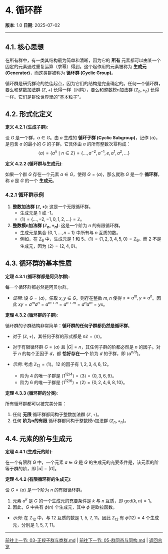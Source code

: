 # 4. 循环群

**版本**: 1.0
**日期**: 2025-07-02

---

## 4.1. 核心思想

在所有群中，有一类其结构最为简单和清晰，因为它的 **所有** 元素都可以由某一个固定的元素通过重复运算（求幂）得到。这个起作用的元素被称为 **生成元 (Generator)**，而这类群被称为 **循环群 (Cyclic Group)**。

循环群是研究群论的绝佳起点，因为它们的结构是完全确定的。任何一个循环群，要么和整数加法群 $(\mathbb{Z}, +)$ 长得一样（同构），要么和整数模n加法群 $(\mathbb{Z}_n, +_n)$ 长得一样。它们是群论世界里的"基本粒子"。

## 4.2. 形式化定义

**定义 4.2.1 (生成子群)**:

设 $G$ 是一个群，$a \in G$。由 $a$ 生成的 **循环子群 (Cyclic Subgroup)**，记作 $\langle a \rangle$，是包含 $a$ 的最小的 $G$ 的子群。它具体由 $a$ 的所有整数次幂构成：
$$
\langle a \rangle = \{ a^n \mid n \in \mathbb{Z} \} = \{ \dots, a^{-2}, a^{-1}, e, a^1, a^2, \dots \}
$$

**定义 4.2.2 (循环群与生成元)**:

如果一个群 $G$ 存在一个元素 $a \in G$，使得 $G = \langle a \rangle$，那么就称 $G$ 是一个 **循环群**，称 $a$ 是 $G$ 的一个 **生成元**。

### 4.2.1 循环群示例

1. **整数加法群 $(\mathbb{Z}, +)$**: 这是一个无限循环群。
    * 生成元是 1 或 -1。
    * $\langle 1 \rangle = \{..., -2, -1, 0, 1, 2, ...\} = \mathbb{Z}$。
2. **整数模n加法群 $(\mathbb{Z}_n, +_n)$**: 这是一个阶为 $n$ 的有限循环群。
    * 生成元是集合 $\{0, 1, ..., n-1\}$ 中所有与 $n$ 互质的数。
    * 例如，在 $\mathbb{Z}_6$ 中，生成元是 1 和 5。$\langle 1 \rangle = \{1, 2, 3, 4, 5, 0\} = \mathbb{Z}_6$。而 2 不是生成元，因为 $\langle 2 \rangle = \{2, 4, 0\}$。

## 4.3. 循环群的基本性质

**定理 4.3.1 (循环群都是阿贝尔群)**:

每一个循环群都必然是阿贝尔群。

* *证明*: 设 $G=\langle a \rangle$，任取 $x, y \in G$。则存在整数 $m, n$ 使得 $x=a^m, y=a^n$。因此 $xy = a^m a^n = a^{m+n} = a^{n+m} = a^n a^m = yx$。

**定理 4.3.2 (循环群的子群)**:

循环群的子群结构非常简单：**循环群的任何子群都仍然是循环群**。

* 对于 $(\mathbb{Z}, +)$，其任何子群的形式都是 $n\mathbb{Z} = \langle n \rangle$。
* 对于有限循环群 $G=\langle a \rangle$ 且 $|G|=n$，其任何子群的阶都必然是 $n$ 的因子。对于 $n$ 的每个正因子 $d$，都 **恰好存在一个** 阶为 $d$ 的子群，即 $\langle a^{n/d} \rangle$。

* *示例*: 考虑 $\mathbb{Z}_{12} = \langle 1 \rangle$。$12$ 的因子有 $1, 2, 3, 4, 6, 12$。
  * 阶为 4 的唯一子群是 $\langle 1^{12/4} \rangle = \langle 3 \rangle = \{0, 3, 6, 9\}$。
  * 阶为 6 的唯一子群是 $\langle 1^{12/6} \rangle = \langle 2 \rangle = \{0, 2, 4, 6, 8, 10\}$。

**定理 4.3.3 (循环群的分类)**:

所有循环群都可以被完美分类：

1. 任何 **无限** 循环群都同构于整数加法群 $(\mathbb{Z}, +)$。
2. 任何 **阶为n的有限** 循环群都同构于整数模n加法群 $(\mathbb{Z}_n, +_n)$。

## 4.4. 元素的阶与生成元

**定理 4.4.1 (生成元的阶)**:

在一个有限群 $G$ 中，一个元素 $a \in G$ 是 $G$ 的生成元的充要条件是，该元素的阶等于群的阶，即 $|a| = |G|$。

**定理 4.4.2 (有限循环群的生成元)**:

设 $G = \langle a \rangle$ 是一个阶为 $n$ 的有限循环群。

1. 元素 $a^k$ 是 $G$ 的一个生成元的充要条件是 $k$ 与 $n$ 互质，即 $\text{gcd}(k, n) = 1$。
2. 因此，$G$ 中共有 $\phi(n)$ 个生成元，其中 $\phi$ 是欧拉函数。

* *示例*: 在 $\mathbb{Z}_{12}$ 中，与 12 互质的数是 1, 5, 7, 11。因此 $\mathbb{Z}_{12}$ 有 $\phi(12)=4$ 个生成元，分别是 1, 5, 7, 11。

---
[前往上一节: 03-正规子群与商群.md](./03-正规子群与商群.md) | [前往下一节: 05-群同态与同构.md](./05-群同态与同构.md) | [返回总览](./00-群论总览.md)
